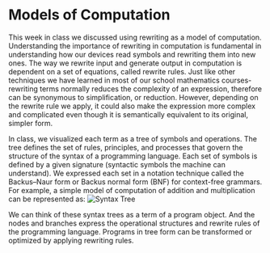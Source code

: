 # Models of Computation
This week in class we discussed using rewriting as a model of computation.  Understanding the importance of rewriting in computation is fundamental in understanding how our devices read symbols and rewriting them into new ones.  The way we rewrite input and generate output in computation is dependent on a set of equations, called rewrite rules.  Just like other techniques we have learned in most of our school mathematics courses- rewriting terms normally reduces the complexity of an expression, therefore can be synonymous to simplification, or reduction.  However, depending on the rewrite rule we apply, it could also make the expression more complex and complicated even though it is semantically equivalent to its original, simpler form.  

In class, we visualized each term as a tree of symbols and operations.  The tree defines the set of rules, principles, and processes that govern the structure of the syntax of a programming language.  Each set of symbols is defined by a given signature (syntactic symbols the machine can understand). We expressed each set in a notation technique called the Backus–Naur form or Backus normal form (BNF) for context-free grammars.  For example,  a simple model of computation of addition and multiplication can be represented as:
![Syntax Tree](https://github.com/Namsinh/CPSC354-blog/syntaxTree.png)

We can think of these syntax trees as a term of a program object.  And the nodes and branches express the operational structures and rewrite rules of the programming language.  Programs in tree form can be transformed or optimized by applying rewriting rules. 
